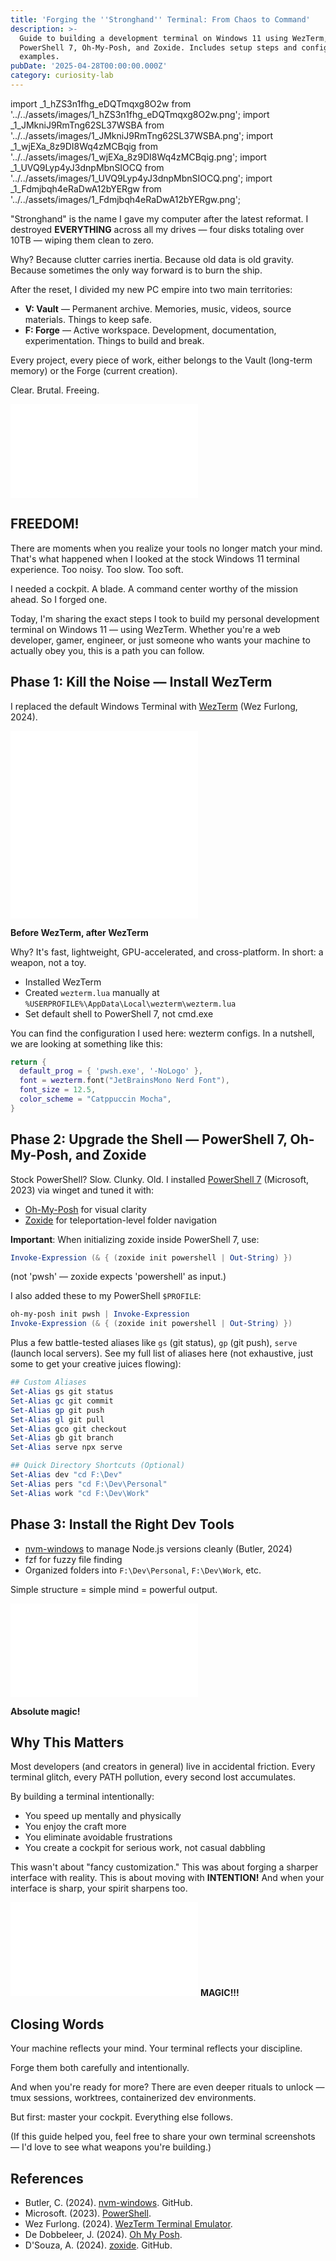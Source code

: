 ```yaml
---
title: 'Forging the ''Stronghand'' Terminal: From Chaos to Command'
description: >-
  Guide to building a development terminal on Windows 11 using WezTerm,
  PowerShell 7, Oh-My-Posh, and Zoxide. Includes setup steps and configuration
  examples.
pubDate: '2025-04-28T00:00:00.000Z'
category: curiosity-lab
---
```


import _1_hZS3n1fhg_eDQTmqxg8O2w from '../../assets/images/1_hZS3n1fhg_eDQTmqxg8O2w.png';
import _1_JMkniJ9RmTng62SL37WSBA from '../../assets/images/1_JMkniJ9RmTng62SL37WSBA.png';
import _1_wjEXa_8z9DI8Wq4zMCBqig from '../../assets/images/1_wjEXa_8z9DI8Wq4zMCBqig.png';
import _1_UVQ9Lyp4yJ3dnpMbnSIOCQ from '../../assets/images/1_UVQ9Lyp4yJ3dnpMbnSIOCQ.png';
import _1_Fdmjbqh4eRaDwA12bYERgw from '../../assets/images/1_Fdmjbqh4eRaDwA12bYERgw.png';



"Stronghand" is the name I gave my computer after the latest reformat. I destroyed **EVERYTHING** across all my drives — four disks totaling over 10TB — wiping them clean to zero.

Why? Because clutter carries inertia. Because old data is old gravity. Because sometimes the only way forward is to burn the ship.

After the reset, I divided my new PC empire into two main territories:

- **V: Vault** — Permanent archive. Memories, music, videos, source materials. Things to keep safe.
- **F: Forge** — Active workspace. Development, documentation, experimentation. Things to build and break.

Every project, every piece of work, either belongs to the Vault (long-term memory) or the Forge (current creation).

Clear. Brutal. Freeing.

![Screenshot of Hard Drive Space](_1_hZS3n1fhg_eDQTmqxg8O2w.src)

## FREEDOM!

There are moments when you realize your tools no longer match your mind. That's what happened when I looked at the stock Windows 11 terminal experience. Too noisy. Too slow. Too soft.

I needed a cockpit. A blade. A command center worthy of the mission ahead. So I forged one.

Today, I'm sharing the exact steps I took to build my personal development terminal on Windows 11 — using WezTerm. Whether you're a web developer, gamer, engineer, or just someone who wants your machine to actually obey you, this is a path you can follow.

## Phase 1: Kill the Noise — Install WezTerm

I replaced the default Windows Terminal with [WezTerm](https://wezfurlong.org/wezterm/) (Wez Furlong, 2024).

![Before](_1_JMkniJ9RmTng62SL37WSBA.src)
![After](_1_wjEXa_8z9DI8Wq4zMCBqig.src)

**Before WezTerm, after WezTerm**

Why? It's fast, lightweight, GPU-accelerated, and cross-platform.
In short: a weapon, not a toy.

- Installed WezTerm
- Created `wezterm.lua` manually at `%USERPROFILE%\AppData\Local\wezterm\wezterm.lua`
- Set default shell to PowerShell 7, not cmd.exe

You can find the configuration I used here: wezterm configs. In a nutshell, we are looking at something like this:

```lua
return {
  default_prog = { 'pwsh.exe', '-NoLogo' },
  font = wezterm.font("JetBrainsMono Nerd Font"),
  font_size = 12.5,
  color_scheme = "Catppuccin Mocha",
}
```

## Phase 2: Upgrade the Shell — PowerShell 7, Oh-My-Posh, and Zoxide

Stock PowerShell? Slow. Clunky. Old. I installed [PowerShell 7](https://learn.microsoft.com/en-us/powershell/) (Microsoft, 2023) via winget and tuned it with:

- [Oh-My-Posh](https://ohmyposh.dev/) for visual clarity
- [Zoxide](https://github.com/ajeetdsouza/zoxide) for teleportation-level folder navigation

**Important**: When initializing zoxide inside PowerShell 7, use:

```powershell
Invoke-Expression (& { (zoxide init powershell | Out-String) })
```

(not 'pwsh' — zoxide expects 'powershell' as input.)

I also added these to my PowerShell `$PROFILE`:

```powershell
oh-my-posh init pwsh | Invoke-Expression
Invoke-Expression (& { (zoxide init powershell | Out-String) })
```

Plus a few battle-tested aliases like `gs` (git status), `gp` (git push), `serve` (launch local servers). See my full list of aliases here (not exhaustive, just some to get your creative juices flowing):

```powershell
## Custom Aliases
Set-Alias gs git status
Set-Alias gc git commit
Set-Alias gp git push
Set-Alias gl git pull
Set-Alias gco git checkout
Set-Alias gb git branch
Set-Alias serve npx serve

## Quick Directory Shortcuts (Optional)
Set-Alias dev "cd F:\Dev"
Set-Alias pers "cd F:\Dev\Personal"
Set-Alias work "cd F:\Dev\Work"
```

## Phase 3: Install the Right Dev Tools

- [nvm-windows](https://github.com/coreybutler/nvm-windows) to manage Node.js versions cleanly (Butler, 2024)
- fzf for fuzzy file finding
- Organized folders into `F:\Dev\Personal`, `F:\Dev\Work`, etc.

Simple structure = simple mind = powerful output.

![New Terminal](_1_UVQ9Lyp4yJ3dnpMbnSIOCQ.src)

**Absolute magic!**

## Why This Matters

Most developers (and creators in general) live in accidental friction. Every terminal glitch, every PATH pollution, every second lost accumulates.

By building a terminal intentionally:

- You speed up mentally and physically
- You enjoy the craft more
- You eliminate avoidable frustrations
- You create a cockpit for serious work, not casual dabbling

This wasn't about "fancy customization."
This was about forging a sharper interface with reality. This is about moving with **INTENTION!** And when your interface is sharp, your spirit sharpens too.

![I love my new terminal and how it renders things](_1_Fdmjbqh4eRaDwA12bYERgw.src)
**MAGIC!!!**

## Closing Words

Your machine reflects your mind.
Your terminal reflects your discipline.

Forge them both carefully and intentionally.

And when you're ready for more? There are even deeper rituals to unlock — tmux sessions, worktrees, containerized dev environments.

But first: master your cockpit.
Everything else follows.

(If this guide helped you, feel free to share your own terminal screenshots — I'd love to see what weapons you're building.)

## References

- Butler, C. (2024). [nvm-windows](https://github.com/coreybutler/nvm-windows). GitHub.
- Microsoft. (2023). [PowerShell](https://learn.microsoft.com/en-us/powershell/).
- Wez Furlong. (2024). [WezTerm Terminal Emulator](https://wezfurlong.org/wezterm/).
- De Dobbeleer, J. (2024). [Oh My Posh](https://ohmyposh.dev/).
- D'Souza, A. (2024). [zoxide](https://github.com/ajeetdsouza/zoxide). GitHub.
